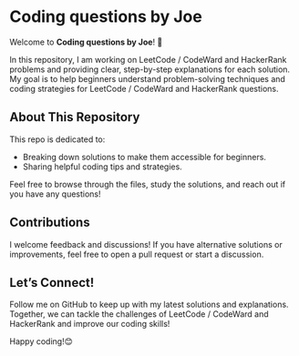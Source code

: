 # Coding questions by Joe

Welcome to **Coding questions by Joe**! 🚀

In this repository, I am working on LeetCode / CodeWard and HackerRank problems and providing clear, step-by-step explanations for each solution. My goal is to help beginners understand problem-solving techniques and coding strategies for LeetCode / CodeWard and HackerRank questions.

## About This Repository

This repo is dedicated to:
- Breaking down solutions to make them accessible for beginners.
- Sharing helpful coding tips and strategies.

Feel free to browse through the files, study the solutions, and reach out if you have any questions!

## Contributions

I welcome feedback and discussions! If you have alternative solutions or improvements, feel free to open a pull request or start a discussion.

## Let’s Connect!

Follow me on GitHub to keep up with my latest solutions and explanations. Together, we can tackle the challenges of LeetCode / CodeWard and HackerRank and improve our coding skills!

Happy coding!😊

